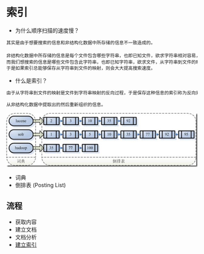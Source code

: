 # 索引
* 为什么顺序扫描的速度慢？
```md
其实是由于想要搜索的信息和非结构化数据中所存储的信息不一致造成的。

非结构化数据中所存储的信息是每个文件包含哪些字符串，也即已知文件，欲求字符串相对容易，是从文件到字符串的映射。
而我们想搜索的信息是哪些文件包含此字符串，也即已知字符串，欲求文件，从字符串到文件的映射。
于是如果索引总能够保存从字符串到文件的映射，则会大大提高搜索速度。
```
* 什么是索引？
```md
由于从字符串到文件的映射是文件到字符串映射的反向过程，于是保存这种信息的索引称为反向索引 。
```
```md
从非结构化数据中提取出的然后重新组织的信息。
```

![](../z_pic/Index.png)
* 词典
* 倒排表 (Posting List)

## 流程
* 获取内容
* 建立文档
* 文档分析
* [建立索引](index_create.md)



